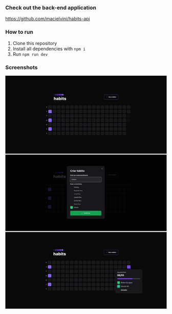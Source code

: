 ### Check out the back-end application
https://github.com/macielvini/habits-api

### How to run
1. Clone this repository
2. Install all dependencies with `npm i`
3. Run `npm run dev`

### Screenshots
<img src="./screenshots/home.png">
<img src="./screenshots/new-habit.png">
<img src="./screenshots/habit-pop-up.png">

